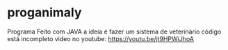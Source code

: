 # proganimaly
Programa Feito com JAVA a ideia é fazer um sistema de veterinário código está incompleto video no youtube: https://youtu.be/jt9HPWiJhoA 
